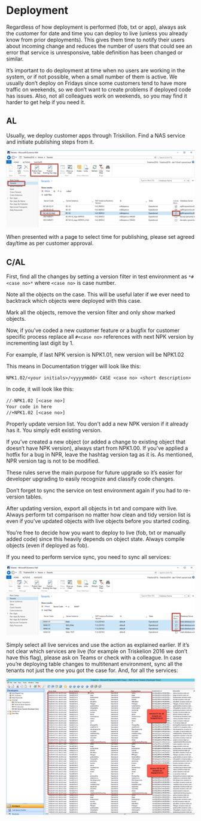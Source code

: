 # Deployment
Regardless of how deployment is performed (fob, txt or app), always ask the customer for date and time you can deploy to live (unless you already know from prior deployments). This gives them time to notify their users about incoming change and reduces the number of users that could see an error that service is unresponsive, table definition has been changed or similar. 

It’s important to do deployment at time when no users are working in the system, or if not possible, when a small number of them is active. We usually don’t deploy on Fridays since some customers tend to have more traffic on weekends, so we don’t want to create problems if deployed code has issues. Also, not all colleagues work on weekends, so you may find it harder to get help if you need it.

## AL
Usually, we deploy customer apps through Triskilion. Find a NAS service and initiate publishing steps from it.

![publish customer app triskilion 2018](../.attachments/PublishCustomerAppTriskilion2018.png)

When presented with a page to select time for publishing, please set agreed day/time as per customer approval.

## C/AL

First, find all the changes by setting a version filter in test environment as ```*#<case no>*``` where ```<case no>``` is case number.

Note all the objects on the case. This will be useful later if we ever need to backtrack which objects were deployed with this case.

Mark all the objects, remove the version filter and only show marked objects.

Now, if you’ve coded a new customer feature or a bugfix for customer specific process replace all ```#<case no>``` references with next NPK version by incrementing last digit by 1.

For example, if last NPK version is NPK1.01, new version will be NPK1.02

This means in Documentation trigger will look like this:
```
NPK1.02/<your initials>/<yyyymmdd> CASE <case no> <short description>
```
In code, it will look like this:
```
//-NPK1.02 [<case no>]
Your code in here
//+NPK1.02 [<case no>]
```
Properly update version list. You don't add a new NPK version if it already has it. You simply edit existing version.

If you’ve created a new object (or added a change to existing object that doesn’t have NPK version), always start from NPK1.00. If you’ve applied a hotfix for a bug in NPR, leave the hashtag version tag as it is. As mentioned, NPR version tag is not to be modified. 

These rules serve the main purpose for future upgrade so it’s easier for developer upgrading to easily recognize and classify code changes.

Don’t forget to sync the service on test environment again if you had to re-version tables.

After updating version, export all objects in txt and compare with live. Always perform txt comparison no matter how clean and tidy version list is even if you’ve updated objects with live objects before you started coding.

You’re free to decide how you want to deploy to live (fob, txt or manually added code) since this heavily depends on object state. Always compile objects (even if deployed as fob). 

If you need to perform service sync, you need to sync all services:

![sync all live services](../.attachments/SyncAllLiveServices.png)

Simply select all live services and use the action as explained earlier. If it’s not clear which services are live (for example on Triskelion 2016 we don’t have this flag), please ask on Teams or check with a colleague. In case you’re deploying table changes to multitenant environment, sync all the tenants not just the one you got the case for. And, for all the services:

![all services on multitenant](../.attachments/AllServicesOnMultitenant.png)